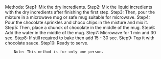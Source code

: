 Methods:
        Step1: Mix the dry incredients.
        Step2: Mix the liquid incredients with the dry incredients after finishing the first step.
        Step3: Then, pour the mixture in a microwave mug or safe mug suitable for microwave.
        Step4: Pour the chocolate sprinkles and choco chips in the mixture and mix it.
        Step5: Then, place a chunck of chocolate in the middle of the mug.
        Step6: Add the water in the middle of the mug.
        Step7: Microwave for 1 min and 30 sec.
        Step8: If still required to bake then add 15 - 30 sec.
        Step9: Top it with chocolate sauce.
        Step10: Ready to serve.

        Note: This method is for only one person.